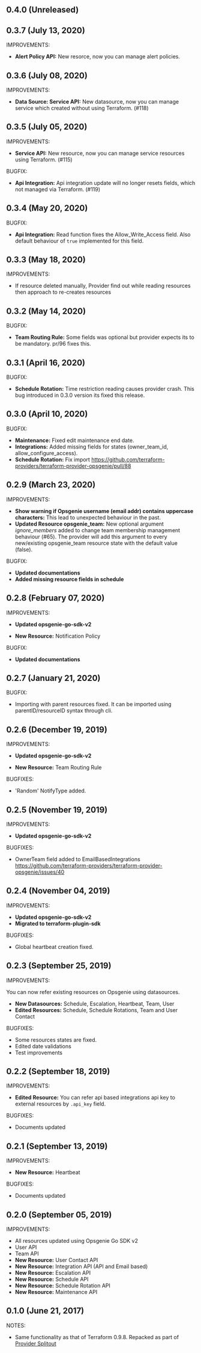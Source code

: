 ## 0.4.0 (Unreleased)
## 0.3.7 (July 13, 2020)

IMPROVEMENTS:

* **Alert Policy API:** New resorce, now you can manage alert policies.

## 0.3.6 (July 08, 2020)

IMPROVEMENTS:

* **Data Source: Service API:** New datasource, now you can manage service which created without using Terraform. (#118)


## 0.3.5 (July 05, 2020)

IMPROVEMENTS:

* **Service API:** New resource, now you can manage service resources using Terraform. (#115)

BUGFIX:

* **Api Integration:** Api integration update will no longer resets fields, which not managed via Terraform. (#119)

## 0.3.4 (May 20, 2020)

BUGFIX:

* **Api Integration:** Read function fixes the Allow_Write_Access field. Also default behaviour of `true` implemented for this field.

## 0.3.3 (May 18, 2020)
IMPROVEMENTS:

* If resource deleted manually, Provider find out while reading resources then approach to re-creates resources 

## 0.3.2 (May 14, 2020)

BUGFIX:

* **Team Routing Rule:** Some fields was optional but provider expects its to be mandatory. pr/96 fixes this.


## 0.3.1 (April 16, 2020)

BUGFIX:

* **Schedule Rotation:** Time restriction reading causes provider crash. This bug introduced in 0.3.0 version its fixed this release. 


## 0.3.0 (April 10, 2020)

BUGFIX:

* **Maintenance:** Fixed edit maintenance end date.
* **Integrations:** Added missing fields for states (owner_team_id, allow_configure_access).
* **Schedule Rotation:** Fix import https://github.com/terraform-providers/terraform-provider-opsgenie/pull/88 


## 0.2.9 (March 23, 2020)

IMPROVEMENTS:

* **Show warning if Opsgenie username (email addr) contains uppercase characters:** This lead to unexpected behaviour in the past.
* **Updated Resource opsgenie_team:** New optional argument *ignore_members* added to change team membership management behaviour (#65). The provider will add this argument to every new/existing opsgenie_team resource state with the default value (false).  

BUGFIX:

* **Updated documentations** 
* **Added missing resource fields in schedule** 


## 0.2.8 (February 07, 2020)

IMPROVEMENTS:

* **Updated opsgenie-go-sdk-v2** 

* **New Resource:** Notification Policy

BUGFIX:

* **Updated documentations** 


## 0.2.7 (January 21, 2020)

BUGFIX:

* Importing with parent resources fixed. It can be imported using parentID/resourceID syntax through cli.

## 0.2.6 (December 19, 2019)

IMPROVEMENTS:

* **Updated opsgenie-go-sdk-v2** 

* **New Resource:** Team Routing Rule

BUGFIXES:

* 'Random' NotifyType added.


## 0.2.5 (November 19, 2019)

IMPROVEMENTS:

* **Updated opsgenie-go-sdk-v2** 

BUGFIXES:

* OwnerTeam field added to EmailBasedIntegrations https://github.com/terraform-providers/terraform-provider-opsgenie/issues/40

## 0.2.4 (November 04, 2019)

IMPROVEMENTS:

* **Updated opsgenie-go-sdk-v2** 
* **Migrated to terraform-plugin-sdk** 

BUGFIXES:

* Global heartbeat creation fixed.

## 0.2.3 (September 25, 2019)

IMPROVEMENTS:

You can now refer existing resources on Opsgenie using datasources.

* **New Datasources:**  Schedule, Escalation, Heartbeat, Team, User
* **Edited Resources:** Schedule, Schedule Rotations, Team and User Contact

BUGFIXES:

* Some resources states are fixed.
* Edited date validations
* Test improvements

## 0.2.2 (September 18, 2019)

IMPROVEMENTS:

* **Edited Resource:** You can refer api based integrations api key to external resources by `.api_key` field. 

BUGFIXES:

* Documents updated

## 0.2.1 (September 13, 2019)

IMPROVEMENTS:

* **New Resource:** Heartbeat

BUGFIXES:

* Documents updated

## 0.2.0 (September 05, 2019)

IMPROVEMENTS:

* All resources updated using Opsgenie Go SDK v2
* User API
* Team API
* **New Resource:** User Contact API
* **New Resource:** Integration API (API and Email based)
* **New Resource:** Escalation API
* **New Resource:** Schedule API
* **New Resource:** Schedule Rotation API
* **New Resource:** Maintenance API

## 0.1.0 (June 21, 2017)

NOTES:

* Same functionality as that of Terraform 0.9.8. Repacked as part of [Provider Splitout](https://www.hashicorp.com/blog/upcoming-provider-changes-in-terraform-0-10/)
